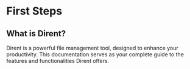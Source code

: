 # First Steps

## What is Dirent?

Dirent is a powerful file management tool, designed to enhance your productivity. This documentation serves as your complete guide to the features and functionalities Dirent offers.

